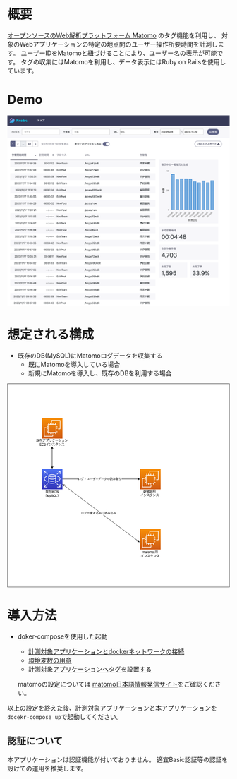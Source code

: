 # 概要
[オープンソースのWeb解析プラットフォーム Matomo](https://matomo.jp/) のタグ機能を利用し、
対象のWebアプリケーションの特定の地点間のユーザー操作所要時間を計測します。
ユーザーIDをMatomoと紐づけることにより、ユーザー名の表示が可能です。
タグの収集にはMatomoを利用し、データ表示にはRuby on Railsを使用しています。

# Demo
  ![demo](docs/sample.png)

# 想定される構成
  - 既存のDB(MySQL)にMatomoログデータを収集する
    - 既にMatomoを導入している場合
    - 新規にMatomoを導入し、既存のDBを利用する場合

  ![既存DB](docs/diagram_exist_db.drawio.png)


# 導入方法
- doker-composeを使用した起動
  - [計測対象アプリケーションとdockerネットワークの接続](docs/network_config.md)
  - [環境変数の用意](docs/environment.md)
  - [計測対象アプリケーションへタグを設置する](docs/installation_tags.md)

  matomoの設定については [matomo日本語情報発信サイト](https://matomo.jp/)をご確認ください。

以上の設定を終えた後、計測対象アプリケーションと本アプリケーションを`docekr-compose up`で起動してください。

## 認証について
本アプリケーションは認証機能が付いておりません。
適宜Basic認証等の認証を設けての運用を推奨します。
